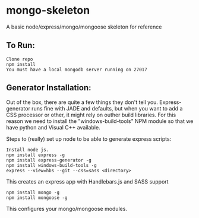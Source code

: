 # mongo-skeleton
A basic node/express/mongo/mongoose skeleton for reference


## To Run:
	Clone repo
	npm install
	You must have a local mongodb server running on 27017

## Generator Installation:
Out of the box, there are quite a few things they don't tell you. Express-generator runs fine with JADE and defaults, but when you want to add a CSS processor or other, it might rely on outher build libraries. For this reason we need to install the "windows-build-tools" NPM module so that we have python and Visual C++ available. 

Steps to (really) set up node to be able to generate express scripts:

    Install node js.
    npm install express -g
    npm install express-generator -g
    npm install windows-build-tools -g
    express --view=hbs --git --css=sass <directory>
	
This creates an express app with Handlebars.js and SASS support

	npm install mongo -g
	npm install mongoose -g
	
This configures your mongo/mongoose modules.

    
